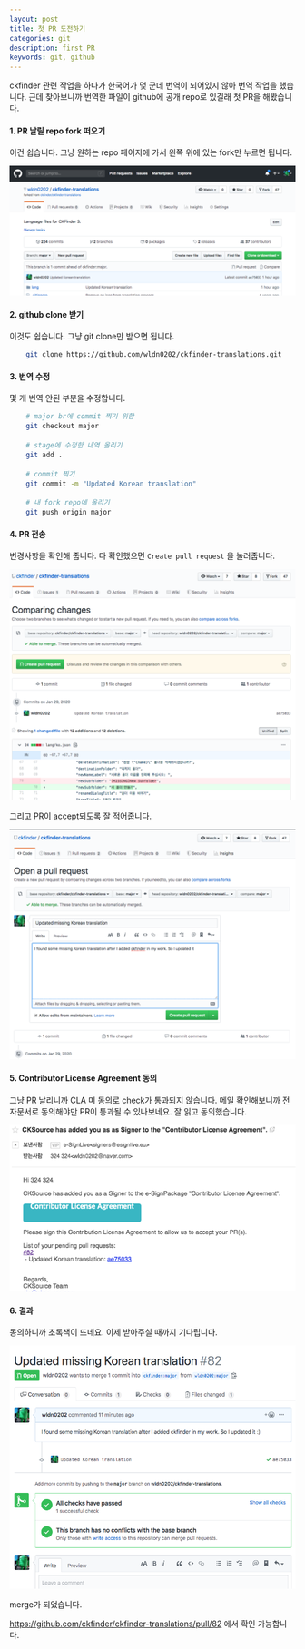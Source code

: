 ```yaml
---
layout: post
title: 첫 PR 도전하기
categories: git
description: first PR
keywords: git, github
---
```


ckfinder 관련 작업을 하다가 한국어가 몇 군데 번역이 되어있지 않아 번역 작업을 했습니다.
근데 찾아보니까 번역한 파일이 github에 공개 repo로 있길래 첫 PR을 해봤습니다.

#### 1. PR 날릴 repo fork 떠오기

이건 쉽습니다. 그냥 원하는 repo 페이지에 가서 왼쪽 위에 있는 fork만 누르면 됩니다.

![firstPR1](/images/posts/firstPR1.png)

#### 2. github clone 받기

이것도 쉽습니다. 그냥 git clone만 받으면 됩니다.

```sh
    git clone https://github.com/wldn0202/ckfinder-translations.git
```

#### 3. 번역 수정

몇 개 번역 안된 부분을 수정합니다.

```sh
    # major br에 commit 찍기 위함
    git checkout major

    # stage에 수정한 내역 올리기
    git add .

    # commit 찍기
    git commit -m "Updated Korean translation"

    # 내 fork repo에 올리기
    git push origin major
```

#### 4. PR 전송

변경사항을 확인해 줍니다.
다 확인했으면 `Create pull request` 을 눌러줍니다.

![firstPR2](/images/posts/firstPR2.png)

그리고 PR이 accept되도록 잘 적어줍니다.

![firstPR3](/images/posts/firstPR3.png)

#### 5. Contributor License Agreement 동의

그냥 PR 날리니까 CLA 미 동의로 check가 통과되지 않습니다.
메일 확인해보니까 전자문서로 동의해야만 PR이 통과될 수 있나보네요.
잘 읽고 동의했습니다.

![firstPR4](/images/posts/firstPR4.png)

#### 6. 결과

동의하니까 초록색이 뜨네요. 이제 받아주실 때까지 기다립니다.

![firstPR5](/images/posts/firstPR5.png)

merge가 되었습니다.

<https://github.com/ckfinder/ckfinder-translations/pull/82> 에서 확인 가능합니다.

